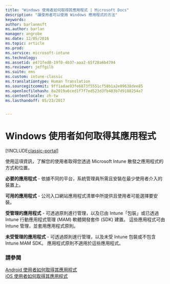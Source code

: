 ```yaml
---
title: "Windows 使用者如何取得其應用程式 | Microsoft Docs"
description: "讓使用者可以使用 Windows 應用程式的方法"
keywords: 
author: barlanmsft
ms.author: barlan
manager: angrobe
ms.date: 12/05/2016
ms.topic: article
ms.prod: 
ms.service: microsoft-intune
ms.technology: 
ms.assetid: e471fed8-19f0-4b37-aaa2-65f28a6b4794
ms.reviewer: jeffgilb
ms.suite: ems
ms.custom: intune-classic
ms.translationtype: Human Translation
ms.sourcegitcommit: 9ff1adae93fe6873f5551cf58b1a2e89638dee85
ms.openlocfilehash: 8a2019a6ced1f7f7ed523d3fb483b7d9188254a7
ms.contentlocale: zh-tw
ms.lasthandoff: 05/23/2017


---
```



# <a name="how-your-windows-users-get-their-apps"></a>Windows 使用者如何取得其應用程式

[!INCLUDE[classic-portal](../includes/classic-portal.md)]

使用這項資訊，了解您的使用者取得您透過 Microsoft Intune 散發之應用程式的方式和位置。

**必要的應用程式** - 依據不同的平台，系統管理員所需且安裝在最少使用者介入的裝置上。

**可用的應用程式** - 公司入口網站應用程式清單中所提供且使用者可能選擇要安裝。

**受管理的應用程式** - 可透過原則進行管理，以及已由 Intune「包裝」或已透過 Intune 行動應用程式管理 (MAM) 軟體開發套件 (SDK) 建置。 這些應用程式可由 Intune 管理，並套用應用程式原則。

**未受管理的應用程式** - 可透過原則進行管理，以及未受 Intune 包裝或不包含 Intune MAM SDK。 應用程式原則不適用於這些應用程式。

### <a name="see-also"></a>請參閱
[Android 使用者如何取得其應用程式](how-your-android-users-get-their-apps.md)</br>
[iOS 使用者如何取得其應用程式](how-your-ios-users-get-their-apps.md)

